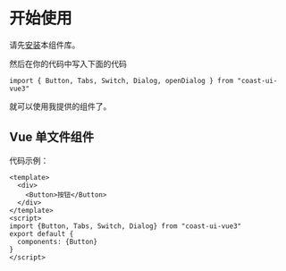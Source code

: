 # 开始使用

请先[安装](#/doc/install)本组件库。

然后在你的代码中写入下面的代码

```
import { Button, Tabs, Switch, Dialog, openDialog } from "coast-ui-vue3"
```

就可以使用我提供的组件了。

## Vue 单文件组件

代码示例：

```
<template>
  <div>
    <Button>按钮</Button>
  </div>
</template>
<script>
import {Button, Tabs, Switch, Dialog} from "coast-ui-vue3"
export default {
  components: {Button}
}
</script>
```
